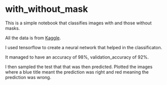 # with_without_mask

This is a simple notebook that classifies images with and those without masks.

All the data is from [Kaggle](https://www.kaggle.com/niharika41298/withwithout-mask).

I used tensorflow to create a neural network that helped in the classificaton.

It managed to have an accuracy of 98%, validation_accuracy of 92%.

I then sampled the test that that was then predicted. Plotted the images where a blue title meant the prediction was right and red meaning the prediction was wrong.
